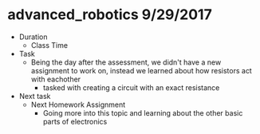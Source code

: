 # advanced_robotics 9/29/2017


* Duration
	* Class Time
* Task
	* Being the day after the assessment, we didn't have a new assignment to work on, instead we learned about how resistors act with eachother
		* tasked with creating a circuit with an exact resistance 
* Next task
	* Next Homework Assignment
		* Going more into this topic and learning about the other basic parts of electronics
